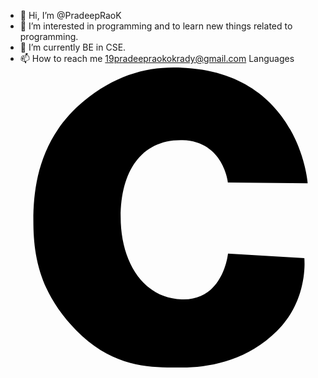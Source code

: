 - 👋 Hi, I’m @PradeepRaoK
- 👀 I’m interested in programming and to learn new things related to programming.
- 🌱 I’m currently BE in CSE.
- 📫 How to reach me 19pradeepraokokrady@gmail.com
Languages
<svg role="img" viewBox="0 0 24 24" xmlns="http://www.w3.org/2000/svg"><title>C</title><path d="M16.5921 9.1962s-.354-3.298-3.627-3.39c-3.2741-.09-4.9552 2.474-4.9552 6.14 0 3.6651 1.858 6.5972 5.0451 6.5972 3.184 0 3.5381-3.665 3.5381-3.665l6.1041.365s.36 3.31-2.196 5.836c-2.552 2.5241-5.6901 2.9371-7.8762 2.9201-2.19-.017-5.2261.034-8.1602-2.97-2.938-3.0101-3.436-5.9302-3.436-8.8002 0-2.8701.556-6.6702 4.047-9.5502C7.444.72 9.849 0 12.254 0c10.0422 0 10.7172 9.2602 10.7172 9.2602z"/></svg>
<!---
PradeepRaoK/PradeepRaoK is a ✨ special ✨ repository because its `README.md` (this file) appears on your GitHub profile.
You can click the Preview link to take a look at your changes.
--->
